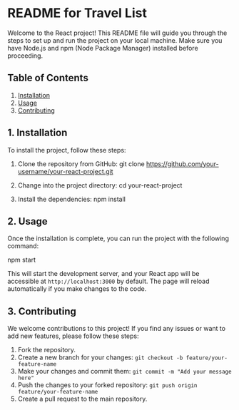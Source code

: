 # README for Travel List

Welcome to the React project! This README file will guide you through the steps to set up and run the project on your local machine. Make sure you have Node.js and npm (Node Package Manager) installed before proceeding.

## Table of Contents

1. [Installation](#1-installation)
2. [Usage](#2-usage)
3. [Contributing](#4-contributing)


## 1. Installation

To install the project, follow these steps:

1. Clone the repository from GitHub:
   git clone https://github.com/your-username/your-react-project.git
   
2. Change into the project directory: cd your-react-project

3. Install the dependencies: npm install


## 2. Usage

Once the installation is complete, you can run the project with the following command:

npm start

This will start the development server, and your React app will be accessible at `http://localhost:3000` by default. The page will reload automatically if you make changes to the code.

## 3. Contributing

We welcome contributions to this project! If you find any issues or want to add new features, please follow these steps:

1. Fork the repository.
2. Create a new branch for your changes: `git checkout -b feature/your-feature-name`
3. Make your changes and commit them: `git commit -m "Add your message here"`
4. Push the changes to your forked repository: `git push origin feature/your-feature-name`
5. Create a pull request to the main repository.




